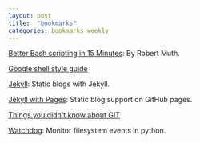 ```yaml
---
layout: post
title:  "bookmarks"
categories: bookmarks weekly
---
```


[Better Bash scripting in 15 Minutes](http://robertmuth.blogspot.it/2012/08/better-bash-scripting-in-15-minutes.html): By Robert Muth.

[Google shell style guide](https://google-styleguide.googlecode.com/svn/trunk/shell.xml)

[Jekyll](http://jekyllrb.com): Static blogs with Jekyll.

[Jekyll with Pages](https://help.github.com/articles/using-jekyll-with-pages): Static blog support on GitHub pages.

[Things you didn't know about GIT](http://www.matheuslima.com/things-you-didnt-know-about-git)

[Watchdog](https://github.com/gorakhargosh/watchdog): Monitor filesystem events in python.
